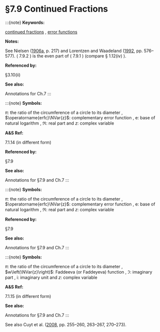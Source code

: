 # §7.9 Continued Fractions

:::{note}
**Keywords:**

[continued fractions](http://dlmf.nist.gov/search/search?q=continued%20fractions) , [error functions](http://dlmf.nist.gov/search/search?q=error%20functions)

**Notes:**

See Nielsen ([1906a](./bib/N.html#bib1718 "Handbuch der Theorie der Gammafunktion"), p. 217) and Lorentzen and Waadeland ([1992](./bib/L.html#bib1468 "Continued Fractions with Applications"), pp. 576–577). ( 7.9.2 ) is the even part of ( 7.9.1 ) (compare § 1.12(iv) ).

**Referenced by:**

§3.10(ii)

**See also:**

Annotations for Ch.7
:::

:::{note}
**Symbols:**

$\pi$: the ratio of the circumference of a circle to its diameter , $\operatorname{erfc}\NVar{z}$: complementary error function , $\mathrm{e}$: base of natural logarithm , $\Re$: real part and $z$: complex variable

**A&S Ref:**

7.1.14 (in different form)

**Referenced by:**

§7.9

**See also:**

Annotations for §7.9 and Ch.7
:::

:::{note}
**Symbols:**

$\pi$: the ratio of the circumference of a circle to its diameter , $\operatorname{erfc}\NVar{z}$: complementary error function , $\mathrm{e}$: base of natural logarithm , $\Re$: real part and $z$: complex variable

**Referenced by:**

§7.9

**See also:**

Annotations for §7.9 and Ch.7
:::

:::{note}
**Symbols:**

$\pi$: the ratio of the circumference of a circle to its diameter , $w\left(\NVar{z}\right)$: Faddeeva (or Faddeyeva) function , $\Im$: imaginary part , $\mathrm{i}$: imaginary unit and $z$: complex variable

**A&S Ref:**

7.1.15 (in different form)

**See also:**

Annotations for §7.9 and Ch.7
:::

See also Cuyt et al. ([2008](./bib/C.html#bib608 "Handbook of Continued Fractions for Special Functions"), pp. 255–260, 263–267, 270–273).
